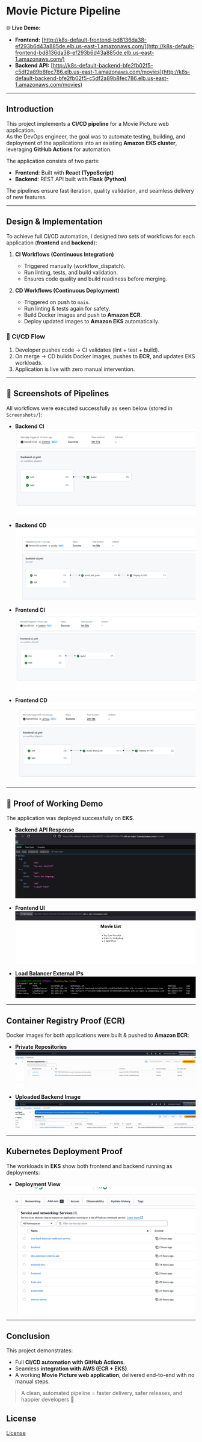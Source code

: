 # Movie Picture Pipeline

🌐 **Live Demo:**  
- **Frontend:** [http://k8s-default-frontend-bd8136da38-ef293b6d43a885de.elb.us-east-1.amazonaws.com/](http://k8s-default-frontend-bd8136da38-ef293b6d43a885de.elb.us-east-1.amazonaws.com/)  
- **Backend API:** [http://k8s-default-backend-bfe2fb02f5-c5df2a89b8fec786.elb.us-east-1.amazonaws.com/movies](http://k8s-default-backend-bfe2fb02f5-c5df2a89b8fec786.elb.us-east-1.amazonaws.com/movies)

---

## Introduction  

This project implements a **CI/CD pipeline** for a Movie Picture web application.  
As the DevOps engineer, the goal was to automate testing, building, and deployment of the applications into an existing **Amazon EKS cluster**, leveraging **GitHub Actions** for automation.

The application consists of two parts:  
- **Frontend**: Built with **React (TypeScript)**  
- **Backend**: REST API built with **Flask (Python)**  

The pipelines ensure fast iteration, quality validation, and seamless delivery of new features.

---

## Design & Implementation

To achieve full CI/CD automation, I designed two sets of workflows for each application (**frontend** and **backend**):

1. **CI Workflows (Continuous Integration)**  
   - Triggered manually (workflow_dispatch).  
   - Run linting, tests, and build validation.  
   - Ensures code quality and build readiness before merging.  

2. **CD Workflows (Continuous Deployment)**  
   - Triggered on push to `main`.  
   - Run linting & tests again for safety.  
   - Build Docker images and push to **Amazon ECR**.  
   - Deploy updated images to **Amazon EKS** automatically.  

### 🔄 CI/CD Flow
1. Developer pushes code → CI validates (lint + test + build).  
2. On merge → CD builds Docker images, pushes to **ECR**, and updates EKS workloads.  
3. Application is live with zero manual intervention.  

---

## 📸 Screenshots of Pipelines

All workflows were executed successfully as seen below (stored in `Screenshots/`):  

- **Backend CI**  
  ![Backend CI](Screenshots/backednci.PNG)

- **Backend CD**  
  ![Backend CD](Screenshots/backendcd.PNG)

- **Frontend CI**  
  ![Frontend CI](Screenshots/frontendci.PNG)

- **Frontend CD**  
  ![Frontend CD](Screenshots/frontendcd.PNG)

---

## 🚀 Proof of Working Demo

The application was deployed successfully on **EKS**.  

- **Backend API Response**  
  ![Backend API](Screenshots/backend.PNG)

- **Frontend UI**  
  ![Frontend UI](Screenshots/frontend.PNG)

- **Load Balancer External IPs**  
  ![External IPs](Screenshots/load_balancer_external_ip.PNG)

---

## Container Registry Proof (ECR)

Docker images for both applications were built & pushed to **Amazon ECR**:  

- **Private Repositories**  
  ![Private Repos](Screenshots/private_repos.PNG)

- **Uploaded Backend Image**  
  ![Uploaded Backend Image](Screenshots/uploaded_image.PNG)

---

## Kubernetes Deployment Proof

The workloads in **EKS** show both frontend and backend running as deployments:  

- **Deployment View**  
  ![Deployments](Screenshots/deployments.PNG)

---

## Conclusion

This project demonstrates:  
- Full **CI/CD automation with GitHub Actions**.  
- Seamless **integration with AWS (ECR + EKS)**.  
- A working **Movie Picture web application**, delivered end-to-end with no manual steps.  

> A clean, automated pipeline = faster delivery, safer releases, and happier developers 🎉  


## License

[License](LICENSE.md)
